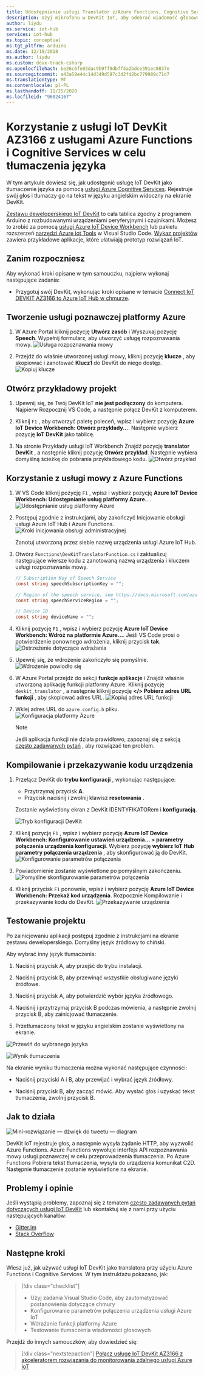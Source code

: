 ```yaml
---
title: Udostępnianie usługi Translator z/Azure Functions, Cognitive Services, IoT DevKit
description: Użyj mikrofonu w DevKit IoT, aby odebrać wiadomość głosową, a następnie przetworzyć ją na przetłumaczony tekst w języku angielskim przy użyciu Cognitive Services platformy Azure
author: liydu
ms.service: iot-hub
services: iot-hub
ms.topic: conceptual
ms.tgt_pltfrm: arduino
ms.date: 12/19/2018
ms.author: liydu
ms.custom: devx-track-csharp
ms.openlocfilehash: be26c6fe03dac9b9ff9dbff4a2bdce391ec0837e
ms.sourcegitcommit: a43a59e44c14d349d597c3d2fd2bc779989c71d7
ms.translationtype: MT
ms.contentlocale: pl-PL
ms.lasthandoff: 11/25/2020
ms.locfileid: "96024167"
---
```

# <a name="use-iot-devkit-az3166-with-azure-functions-and-cognitive-services-to-make-a-language-translator"></a>Korzystanie z usługi IoT DevKit AZ3166 z usługami Azure Functions i Cognitive Services w celu tłumaczenia języka

W tym artykule dowiesz się, jak udostępnić usługę IoT DevKit jako tłumaczenie języka za pomocą [usługi Azure Cognitive Services](https://azure.microsoft.com/services/cognitive-services/). Rejestruje swój głos i tłumaczy go na tekst w języku angielskim widoczny na ekranie DevKit.

[Zestawu deweloperskiego IoT DevKit](https://aka.ms/iot-devkit) to cała tablica zgodny z programem Arduino z rozbudowanymi urządzeniami peryferyjnymi i czujnikami. Możesz to zrobić za pomocą [usługi Azure IoT Device Workbench](https://aka.ms/iot-workbench) lub pakietu rozszerzeń [narzędzi Azure iot Tools](https://aka.ms/azure-iot-tools) w Visual Studio Code. [Wykaz projektów](https://microsoft.github.io/azure-iot-developer-kit/docs/projects/) zawiera przykładowe aplikacje, które ułatwiają prototyp rozwiązań IoT.

## <a name="before-you-begin"></a>Zanim rozpoczniesz

Aby wykonać kroki opisane w tym samouczku, najpierw wykonaj następujące zadania:

* Przygotuj swój DevKit, wykonując kroki opisane w temacie [Connect IoT DEVKIT AZ3166 to Azure IoT Hub w chmurze](./iot-hub-arduino-iot-devkit-az3166-get-started.md).

## <a name="create-azure-cognitive-service"></a>Tworzenie usługi poznawczej platformy Azure

1. W Azure Portal kliknij pozycję **Utwórz zasób** i Wyszukaj pozycję **Speech**. Wypełnij formularz, aby utworzyć usługę rozpoznawania mowy.
  ![Usługa rozpoznawania mowy](media/iot-hub-arduino-iot-devkit-az3166-translator/speech-service.png)

1. Przejdź do właśnie utworzonej usługi mowy, kliknij pozycję **klucze** , aby skopiować i zanotować **Klucz1** do DevKit do niego dostęp.
  ![Kopiuj klucze](media/iot-hub-arduino-iot-devkit-az3166-translator/copy-keys.png)

## <a name="open-sample-project"></a>Otwórz przykładowy projekt

1. Upewnij się, że Twój DevKit IoT **nie jest podłączony** do komputera. Najpierw Rozpocznij VS Code, a następnie połącz DevKit z komputerem.

1. Kliknij `F1` , aby otworzyć paletę poleceń, wpisz i wybierz pozycję **Azure IoT Device Workbench: Otwórz przykłady...**. Następnie wybierz pozycję **IoT DevKit** jako tablicę.

1. Na stronie Przykłady usługi IoT Workbench Znajdź pozycję **translator DevKit** , a następnie kliknij pozycję **Otwórz przykład**. Następnie wybiera domyślną ścieżkę do pobrania przykładowego kodu.
  ![Otwórz przykład](media/iot-hub-arduino-iot-devkit-az3166-translator/open-sample.png)

## <a name="use-speech-service-with-azure-functions"></a>Korzystanie z usługi mowy z Azure Functions

1. W VS Code kliknij pozycję `F1` , wpisz i wybierz pozycję **Azure IoT Device Workbench: Udostępnianie usług platformy Azure.**... ![ Udostępnianie usług platformy Azure](media/iot-hub-arduino-iot-devkit-az3166-translator/provision.png)

1. Postępuj zgodnie z instrukcjami, aby zakończyć Inicjowanie obsługi usługi Azure IoT Hub i Azure Functions.
   ![Kroki inicjowania obsługi administracyjnej](media/iot-hub-arduino-iot-devkit-az3166-translator/provision-steps.png)

   Zanotuj utworzoną przez siebie nazwę urządzenia usługi Azure IoT Hub.

1. Otwórz `Functions\DevKitTranslatorFunction.cs` i zaktualizuj następujące wiersze kodu z zanotowaną nazwą urządzenia i kluczem usługi rozpoznawania mowy.
   ```csharp
   // Subscription Key of Speech Service
   const string speechSubscriptionKey = "";

   // Region of the speech service, see https://docs.microsoft.com/azure/cognitive-services/speech-service/regions for more details.
   const string speechServiceRegion = "";

   // Device ID
   const string deviceName = "";
   ```

1. Kliknij pozycję `F1` , wpisz i wybierz pozycję **Azure IoT Device Workbench: Wdróż na platformie Azure...**. Jeśli VS Code prosi o potwierdzenie ponownego wdrożenia, kliknij przycisk **tak**.
   ![Ostrzeżenie dotyczące wdrażania](media/iot-hub-arduino-iot-devkit-az3166-translator/deploy-warning.png)

1. Upewnij się, że wdrożenie zakończyło się pomyślnie.
   ![Wdrożenie powiodło się](media/iot-hub-arduino-iot-devkit-az3166-translator/deploy-success.png)

1. W Azure Portal przejdź do sekcji **funkcje aplikacje** i Znajdź właśnie utworzoną aplikację funkcji platformy Azure. Kliknij pozycję `devkit_translator` , a następnie kliknij pozycję **</> Pobierz adres URL funkcji** , aby skopiować adres URL.
   ![Kopiuj adres URL funkcji](media/iot-hub-arduino-iot-devkit-az3166-translator/get-function-url.png)

1. Wklej adres URL do `azure_config.h` pliku.
   ![Konfiguracja platformy Azure](media/iot-hub-arduino-iot-devkit-az3166-translator/azure-config.png)

   > [!NOTE]
   > Jeśli aplikacja funkcji nie działa prawidłowo, zapoznaj się z sekcją [często zadawanych pytań](https://microsoft.github.io/azure-iot-developer-kit/docs/faq#compilation-error-for-azure-function) , aby rozwiązać ten problem.

## <a name="build-and-upload-device-code"></a>Kompilowanie i przekazywanie kodu urządzenia

1. Przełącz DevKit do **trybu konfiguracji** , wykonując następujące:
   * Przytrzymaj przycisk **A**.
   * Przycisk naciśnij i zwolnij klawisz **resetowania** .

   Zostanie wyświetlony ekran z DevKit IDENTYFIKATORem i **konfiguracją**.

   ![Tryb konfiguracji DevKit](media/iot-hub-arduino-iot-devkit-az3166-translator/devkit-configuration-mode.png)

1. Kliknij pozycję `F1` , wpisz i wybierz pozycję **Azure IoT Device Workbench: Konfigurowanie ustawień urządzenia... > parametry połączenia urządzenia konfiguracji**. Wybierz pozycję **wybierz IoT Hub parametry połączenia urządzenia** , aby skonfigurować ją do DevKit.
   ![Konfigurowanie parametrów połączenia](media/iot-hub-arduino-iot-devkit-az3166-translator/configure-connection-string.png)

1. Powiadomienie zostanie wyświetlone po pomyślnym zakończeniu.
   ![Pomyślne skonfigurowanie parametrów połączenia](media/iot-hub-arduino-iot-devkit-az3166-translator/configure-connection-string-success.png)

1. Kliknij przycisk `F1` ponownie, wpisz i wybierz pozycję **Azure IoT Device Workbench: Przekaż kod urządzenia**. Rozpocznie Kompilowanie i przekazywanie kodu do DevKit.
   ![Przekazywanie urządzenia](media/iot-hub-arduino-iot-devkit-az3166-translator/device-upload.png)

## <a name="test-the-project"></a>Testowanie projektu

Po zainicjowaniu aplikacji postępuj zgodnie z instrukcjami na ekranie zestawu deweloperskiego. Domyślny język źródłowy to chiński.

Aby wybrać inny język tłumaczenia:

1. Naciśnij przycisk A, aby przejść do trybu instalacji.

2. Naciśnij przycisk B, aby przewinąć wszystkie obsługiwane języki źródłowe.

3. Naciśnij przycisk A, aby potwierdzić wybór języka źródłowego.

4. Naciśnij i przytrzymaj przycisk B podczas mówienia, a następnie zwolnij przycisk B, aby zainicjować tłumaczenie.

5. Przetłumaczony tekst w języku angielskim zostanie wyświetlony na ekranie.

![Przewiń do wybranego języka](media/iot-hub-arduino-iot-devkit-az3166-translator/select-language.jpg)

![Wynik tłumaczenia](media/iot-hub-arduino-iot-devkit-az3166-translator/translation-result.jpg)

Na ekranie wyniku tłumaczenia można wykonać następujące czynności:

- Naciśnij przyciski A i B, aby przewijać i wybrać język źródłowy.

- Naciśnij przycisk B, aby zacząć mówić. Aby wysłać głos i uzyskać tekst tłumaczenia, zwolnij przycisk B.

## <a name="how-it-works"></a>Jak to działa

![Mini-rozwiązanie — dźwięk do tweetu — diagram](media/iot-hub-arduino-iot-devkit-az3166-translator/diagram.png)

DevKit IoT rejestruje głos, a następnie wysyła żądanie HTTP, aby wyzwolić Azure Functions. Azure Functions wywołuje interfejs API rozpoznawania mowy usługi poznawczej w celu przeprowadzenia tłumaczenia. Po Azure Functions Pobiera tekst tłumaczenia, wysyła do urządzenia komunikat C2D. Następnie tłumaczenie zostanie wyświetlone na ekranie.

## <a name="problems-and-feedback"></a>Problemy i opinie

Jeśli wystąpią problemy, zapoznaj się z tematem [często zadawanych pytań dotyczących usługi IoT DevKit](https://microsoft.github.io/azure-iot-developer-kit/docs/faq/) lub skontaktuj się z nami przy użyciu następujących kanałów:

* [Gitter.im](https://gitter.im/Microsoft/azure-iot-developer-kit)
* [Stack Overflow](https://stackoverflow.com/questions/tagged/iot-devkit)

## <a name="next-steps"></a>Następne kroki

Wiesz już, jak używać usługi IoT DevKit jako translatora przy użyciu Azure Functions i Cognitive Services. W tym instruktażu pokazano, jak:

> [!div class="checklist"]
> * Użyj zadania Visual Studio Code, aby zautomatyzować postanowienia dotyczące chmury
> * Konfigurowanie parametrów połączenia urządzenia usługi Azure IoT
> * Wdrażanie funkcji platformy Azure
> * Testowanie tłumaczenia wiadomości głosowych

Przejdź do innych samouczków, aby dowiedzieć się:

> [!div class="nextstepaction"]
> [Połącz usługę IoT DevKit AZ3166 z akceleratorem rozwiązania do monitorowania zdalnego usługi Azure IoT](./iot-hub-arduino-iot-devkit-az3166-devkit-remote-monitoring.md)